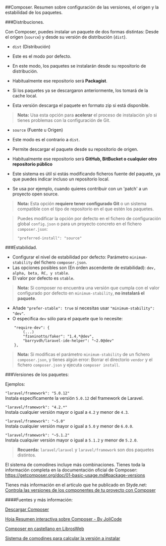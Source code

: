 ##Composer. Resumen sobre configuración de las versiones, el origen y la estabilidad de los paquetes.

###Distribuciones.

Con Composer, puedes instalar un paquete de dos formas distintas: Desde el origen (`source`) y desde su versión de distribución (`dist`).

- `dist` (Distribución)

 - Este es el modo por defecto. 
 - En este modo, los paquetes se instalarán desde su repositorio de distribución. 
 - Habitualmente ese repositorio será **Packagist**.
 - Si los paquetes ya se descargaron anteriormente, los tomará de la cache local.
 - Esta versión descarga el paquete en formato zip si está disponible.

 > **Nota:** Usa esta opción para **acelerar** el proceso de instalación y/o si tienes problemas con la configuración de Git.

- `source` (Fuente u Origen)

 - Este modo es el contrario a `dist`. 
 - Permite descargar el paquete desde su repositorio de origen. 
 - Habitualmente ese repositorio será **GitHub, BitBucket o cualquier otro repositorio público**
 - Este sistema es útil si estás modificando ficheros fuente del paquete, ya que puedes indicar incluso un repositorio local.
 - Se usa por ejemplo, cuando quieres contribuir con un 'patch' a un proyecto open source.
 
 > **Nota:** Esta opción **requiere tener configurado Git** o un sistema compatible con el tipo de repositorio en el que estén los paquetes.  

> Puedes modificar la opción por defecto en el fichero de configuración global `config.json` o para un proyecto concreto en el fichero `composer.json`:
>
> `"preferred-install": "source"`

###Estabilidad.

- Configurar el nivel de estabilidad por defecto: Parámetro `minimum-stability` del fichero `composer.json`.
- Las opciones posibles son (En orden ascendente de estabilidad): `dev, alpha, beta, RC, y stable`.
- El valor por defecto es `stable`.

> **Nota:** Si composer no encuentra una versión que cumpla con el valor configurado por defecto en `minimum-stability`, **no instalará el paquete**.

- Añade `"prefer-stable": true` si necesitas usar `"minimum-stability": "dev"`.
- O especifica `dev` sólo para el paquete que lo necesite:

```
	"require-dev": {
		(...)
		"fzaninotto/faker": "1.4.*@dev",
		"barryvdh/laravel-ide-helper": "~2.0@dev"
	},
```

> **Nota:** Si modificas el parámetro `minimum-stability` de un fichero `composer.json`, y tienes algún error: Borrar el directorio `vendor` y el fichero `composer.json` y ejecuta `composer install`.

###Versiones de los paquetes:

Ejemplos:

`"laravel/framework": "5.0.12"`  
Instala específicamente la versión `5.0.12` del framework de Laravel.

`"laravel/framework": "4.2.*"`  
Instala cualquier versión mayor o igual a `4.2` y menor de `4.3`.

`"laravel/framework": "~5.0"`  
Instala cualquier versión mayor o igual a `5.0` y menor de `6.0.0`.

`"laravel/framework": "~5.1.2"`  
Instala cualquier versión mayor o igual a `5.1.2` y menor de `5.2.0`.

> **Recuerda:** `laravel/laravel` y `laravel/framework` son dos paquetes distintos. 


El sistema de comodines incluye más combinaciones. Tienes toda la información completa en la documentación oficial de Composer:  https://getcomposer.org/doc/01-basic-usage.md#package-versions

Tienes más información en el artículo que he publicado en Styde.net: [Controla las versiones de los componentes de tu proyecto con Composer](https://styde.net/control-de-versiones-origen-y-estabilidad-de-componentes-con-composer/)

####Fuentes y más información:

[Descargar Composer](https://getcomposer.org)   

[Hoja Resumen interactiva sobre Composer - By JoliCode](http://composer.json.jolicode.com/)

[Composer en castellano en LibrosWeb](http://librosweb.es/libro/composer/)

[Sistema de comodines para calcular la versión a instalar](https://getcomposer.org/doc/01-basic-usage.md#package-versions)
